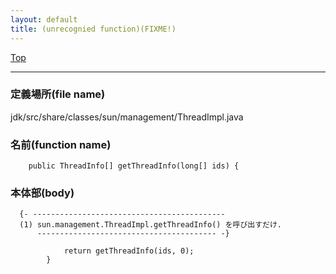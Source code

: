 ```yaml
---
layout: default
title: (unrecognied function)(FIXME!)
---
```

[Top](../index.html)

--- 
### 定義場所(file name)
jdk/src/share/classes/sun/management/ThreadImpl.java

### 名前(function name)
```
    public ThreadInfo[] getThreadInfo(long[] ids) {
```

### 本体部(body)
```
  {- -------------------------------------------
  (1) sun.management.ThreadImpl.getThreadInfo() を呼び出すだけ.
      ---------------------------------------- -}

	        return getThreadInfo(ids, 0);
	    }
	
```


